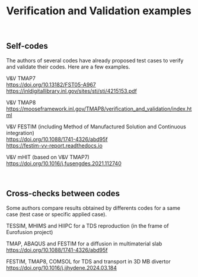 
# Verification and Validation examples

<br>

## Self-codes
The authors of several codes have already proposed test cases to verify and validate their codes. Here are a few examples.


V&V TMAP7 <br>
https://doi.org/10.13182/FST05-A967 <br>
https://inldigitallibrary.inl.gov/sites/sti/sti/4215153.pdf

V&V TMAP8 <br>
https://mooseframework.inl.gov/TMAP8/verification_and_validation/index.html

V&V FESTIM (including Method of Manufactured Solution and Continuous integration) <br>
https://doi.org/10.1088/1741-4326/abd95f <br>
https://festim-vv-report.readthedocs.io

V&V mHIT (based on V&V TMAP7) <br>
https://doi.org/10.1016/j.fusengdes.2021.112740

<br>

## Cross-checks between codes
Some authors compare results obtained by differents codes for a same case (test case or specific applied case).

TESSIM, MHIMS and HIIPC for a TDS reproduction (in the frame of Eurofusion project)

TMAP, ABAQUS and FESTIM for a diffusion in multimaterial slab <br>
https://doi.org/10.1088/1741-4326/abd95f

FESTIM, TMAP8, COMSOL for TDS and transport in 3D MB divertor <br>
https://doi.org/10.1016/j.ijhydene.2024.03.184













